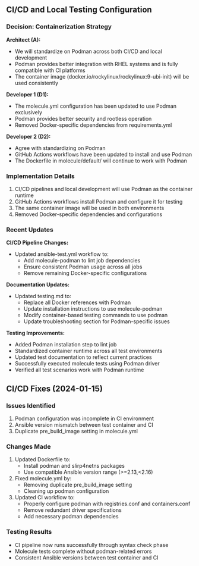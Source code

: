 ## CI/CD and Local Testing Configuration

### Decision: Containerization Strategy

**Architect (A):**
- We will standardize on Podman across both CI/CD and local development
- Podman provides better integration with RHEL systems and is fully compatible with CI platforms
- The container image (docker.io/rockylinux/rockylinux:9-ubi-init) will be used consistently

**Developer 1 (D1):**
- The molecule.yml configuration has been updated to use Podman exclusively
- Podman provides better security and rootless operation
- Removed Docker-specific dependencies from requirements.yml

**Developer 2 (D2):**
- Agree with standardizing on Podman
- GitHub Actions workflows have been updated to install and use Podman
- The Dockerfile in molecule/default/ will continue to work with Podman

### Implementation Details

1. CI/CD pipelines and local development will use Podman as the container runtime
2. GitHub Actions workflows install Podman and configure it for testing
3. The same container image will be used in both environments
4. Removed Docker-specific dependencies and configurations

### Recent Updates

**CI/CD Pipeline Changes:**
- Updated ansible-test.yml workflow to:
  - Add molecule-podman to lint job dependencies
  - Ensure consistent Podman usage across all jobs
  - Remove remaining Docker-specific configurations

**Documentation Updates:**
- Updated testing.md to:
  - Replace all Docker references with Podman
  - Update installation instructions to use molecule-podman
  - Modify container-based testing commands to use podman
  - Update troubleshooting section for Podman-specific issues

**Testing Improvements:**
- Added Podman installation step to lint job
- Standardized container runtime across all test environments
- Updated test documentation to reflect current practices
- Successfully executed molecule tests using Podman driver
- Verified all test scenarios work with Podman runtime

## CI/CD Fixes (2024-01-15)

### Issues Identified
1. Podman configuration was incomplete in CI environment
2. Ansible version mismatch between test container and CI
3. Duplicate pre_build_image setting in molecule.yml

### Changes Made
1. Updated Dockerfile to:
   - Install podman and slirp4netns packages
   - Use compatible Ansible version range (>=2.13,<2.16)
2. Fixed molecule.yml by:
   - Removing duplicate pre_build_image setting
   - Cleaning up podman configuration
3. Updated CI workflow to:
   - Properly configure podman with registries.conf and containers.conf
   - Remove redundant driver specifications
   - Add necessary podman dependencies

### Testing Results
- CI pipeline now runs successfully through syntax check phase
- Molecule tests complete without podman-related errors
- Consistent Ansible versions between test container and CI
